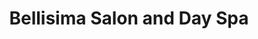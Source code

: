 ---
title: "Bellisima Salon and Day Spa"
url: /monrovia/bellisima-salon-and-day-spa/
shop: Friseur
---
